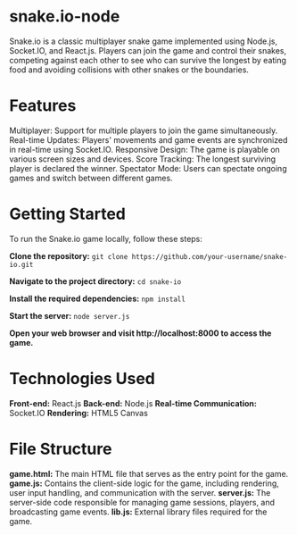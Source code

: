# snake.io-node
Snake.io is a classic multiplayer snake game implemented using Node.js, Socket.IO, and React.js. Players can join the game and control their snakes, competing against each other to see who can survive the longest by eating food and avoiding collisions with other snakes or the boundaries.

# Features
Multiplayer: Support for multiple players to join the game simultaneously.
Real-time Updates: Players' movements and game events are synchronized in real-time using Socket.IO.
Responsive Design: The game is playable on various screen sizes and devices.
Score Tracking: The longest surviving player is declared the winner.
Spectator Mode: Users can spectate ongoing games and switch between different games.
# Getting Started
To run the Snake.io game locally, follow these steps:

**Clone the repository:**
```git clone https://github.com/your-username/snake-io.git```

**Navigate to the project directory:**
```cd snake-io```

**Install the required dependencies:**
```npm install```

**Start the server:**
```node server.js```

**Open your web browser and visit http://localhost:8000 to access the game.**

# Technologies Used
**Front-end:** React.js
**Back-end:** Node.js
**Real-time Communication:** Socket.IO
**Rendering:** HTML5 Canvas

# File Structure
**game.html:** The main HTML file that serves as the entry point for the game.
**game.js:** Contains the client-side logic for the game, including rendering, user input handling, and communication with the server.
**server.js:** The server-side code responsible for managing game sessions, players, and broadcasting game events.
**lib.js:** External library files required for the game.
